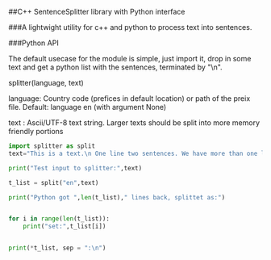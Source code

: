 ##C++ SentenceSplitter library with Python interface

###A lightwight utility for c++ and python to process text into sentences.

###Python API

The default usecase for the module is simple, just import it, drop in some text and get a python list with the sentences, terminated by "\n".

splitter(language, text)

language: Country code (prefices in default location)
          or path of the preix file. 
          Default: language en (with argument None)

text    : Ascii/UTF-8 text string. Larger texts should be 
          split into more memory friendly portions 
          




```python
import splitter as split
text="This is a text.\n One line two sentences. We have more than one line. Here is another.\n We have more. \n"

print("Test input to splitter:",text)

t_list = split("en",text)

print("Python got ",len(t_list)," lines back, splittet as:")


for i in range(len(t_list)):
    print("set:",t_list[i])


print(*t_list, sep = ":\n")
```

